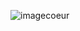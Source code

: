 ![imagecoeur](https://github.com/AbdelTheGoat/superposition2/blob/main/Ma%20princesse%20Je%20suis%20désolé,%20j’ai%20été.%20Sache%20que%20je%20t’aime%20toujours%20autant.%20Je%20suis%20fou%20de%20toi..png?raw=true)

